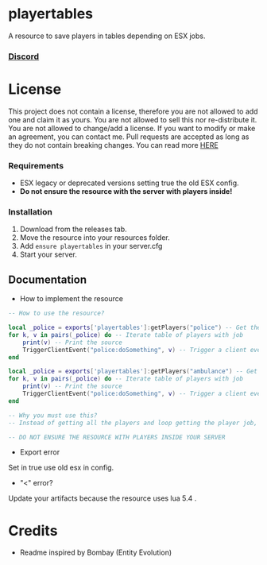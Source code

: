 # playertables
A resource to save players in tables depending on ESX jobs.

### [Discord](https://discord.gg/eBpmkW6e5j)

# License
This project does not contain a license, therefore you are not allowed to add one and claim it as yours. You are not allowed to sell this nor re-distribute it. You are not allowed to change/add a license. If you want to modify or make an agreement, you can contact me. Pull requests are accepted as long as they do not contain breaking changes. You can read more [HERE](https://opensource.stackexchange.com/questions/1720/what-can-i-assume-if-a-publicly-published-project-has-no-license) 

### Requirements

- ESX legacy or deprecated versions setting true the old ESX config.
- **Do not ensure the resource with the server with players inside!**

### Installation
1) Download from the releases tab.
2) Move the resource into your resources folder.
3) Add `ensure playertables` in your server.cfg
4) Start your server.

## Documentation

- How to implement the resource


```lua
-- How to use the resource?

local _police = exports['playertables']:getPlayers("police") -- Get the players that have the specified job
for k, v in pairs(_police) do -- Iterate table of players with job
    print(v) -- Print the source
    TriggerClientEvent("police:doSomething", v) -- Trigger a client event to each police in the server
end

local _police = exports['playertables']:getPlayers("ambulance") -- Get the players that have the specified job
for k, v in pairs(_police) do -- Iterate table of players with job
    print(v) -- Print the source
    TriggerClientEvent("police:doSomething", v) -- Trigger a client event to each police in the server
end

-- Why you must use this?
-- Instead of getting all the players and loop getting the player job, just get all the players with an specified job.

-- DO NOT ENSURE THE RESOURCE WITH PLAYERS INSIDE YOUR SERVER
```

- Export error

Set in true use old esx in config.

- "<" error?

Update your artifacts because the resource uses lua 5.4 .

# Credits

- Readme inspired by Bombay (Entity Evolution)
